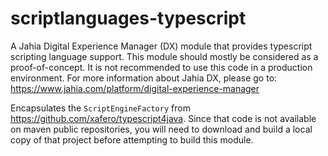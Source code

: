 # scriptlanguages-typescript

A Jahia Digital Experience Manager (DX) module that provides typescript scripting language support. This module 
should mostly be considered as a proof-of-concept. It is not recommended to use this code in a production environment.
For more information about Jahia DX, please go to: https://www.jahia.com/platform/digital-experience-manager

Encapsulates the `ScriptEngineFactory` from https://github.com/xafero/typescript4java. Since that code is not 
available on maven public repositories, you will need to download and build a local copy of that project before 
attempting to build this module.